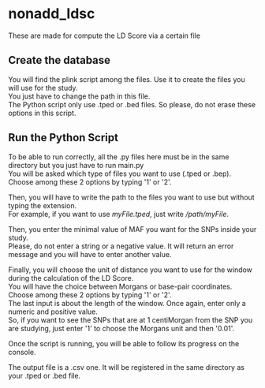 # nonadd_ldsc
These are made for compute the LD Score via a certain file

## Create the database
You will find the plink script among the files. Use it to create the files you will use for the study.  
You just have to change the path in this file.  
The Python script only use .tped or .bed files. So please, do not erase these options in this script.  

## Run the Python Script
To be able to run correctly, all the .py files here must be in the same directory but you just have to run main.py  
You will be asked which type of files you want to use (.tped or .bep). Choose among these 2 options by typing '1' or '2'.

Then, you will have to write the path to the files you want to use but without typing the extension.  
For example, if you want to use _myFile.tped_, just write _/path/myFile_.

Then, you enter the minimal value of MAF you want for the SNPs inside your study.  
Please, do not enter a string or a negative value. It will return an error message and you will have to enter another value.

Finally, you will choose the unit of distance you want to use for the window during the calculation of the LD Score.  
You will have the choice between Morgans or base-pair coordinates. Choose among these 2 options by typing '1' or '2'.  
The last input is about the length of the window. Once again, enter only a numeric and positive value.  
So, if you want to see the SNPs that are at 1 centiMorgan from the SNP you are studying, just enter '1' to choose the Morgans unit and then '0.01'.

Once the script is running, you will be able to follow its progress on the console.

The output file is a .csv one. It will be registered in the same directory as your .tped or .bed file.
